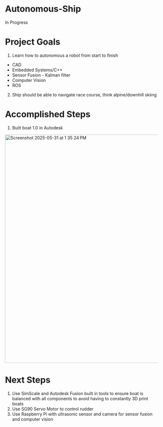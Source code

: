 # Autonomous-Ship
In Progress
# Project Goals
1. Learn how to autonomous a robot from start to finish
  - CAD
  - Embedded Systems/C++
  - Sensor Fusion - Kalman filter
  - Computer Vision
  - ROS
2. Ship should be 
able to navigate race course, think alpine/downhill skiing

# Accomplished Steps
1. Built boat 1.0 in Autodesk
<img width="754" alt="Screenshot 2025-05-31 at 1 35 24 PM" src="https://github.com/user-attachments/assets/e0b49fca-9878-48d5-90a6-fdf6400a827d" />


# Next Steps
1. Use SimScale and Autodesk Fusion built in tools to ensure boat is balanced with all components to avoid having to constantly 3D print boats
2. Use SG90 Servo Motor to control rudder 
3. Use Raspberry Pi with ultrasonic sensor and camera for sensor fusion and computer vision
